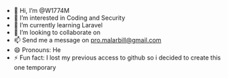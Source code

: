 - 👋 Hi, I’m @W1774M
- 👀 I’m interested in Coding and Security
- 🌱 I’m currently learning Laravel 
- 💞️ I’m looking to collaborate on 
- 📫 Send me a message on pro.malarbill@gmail.com
- 😄 Pronouns: He
- ⚡ Fun fact: I lost my previous access to github so i decided to create this one temporary

<!---
W1774M/W1774M is a ✨ special ✨ repository because its `README.md` (this file) appears on your GitHub profile.
You can click the Preview link to take a look at your changes.
--->
